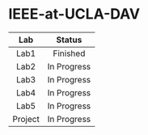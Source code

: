# IEEE-at-UCLA-DAV

| Lab | Status | 
| :-: | :-: |
| Lab1 | Finished |
| Lab2 | In Progress |
| Lab3 | In Progress |
| Lab4 | In Progress |
| Lab5 | In Progress |
| Project | In Progress |